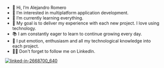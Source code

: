 - 👋 Hi, I’m Alejandro Romero
- 👀 I’m interested in multiplatform application development.
- 🌱 I’m currently learning everything.
- 💞️ My goal is to deliver my experience with each new project. I love using technology.
- 📚 I am constantly eager to learn to continue growing every day.
- 🎉 I put emotion, enthusiasm and all my technological knowledge into each project.
- 🔗🌐 Don't forget to follow me on LinkedIn.

[![linked-in-2668700_640](https://play-lh.googleusercontent.com/kMofEFLjobZy_bCuaiDogzBcUT-dz3BBbOrIEjJ-hqOabjK8ieuevGe6wlTD15QzOqw=w120-h240-rw)]([https://www.linkedin.com/in/g%C3%B6zde-%C3%B6-70570a244/](https://www.linkedin.com/in/alejandro-romero-soriano-81a082167/)https://www.linkedin.com/in/alejandro-romero-soriano-81a082167/)
